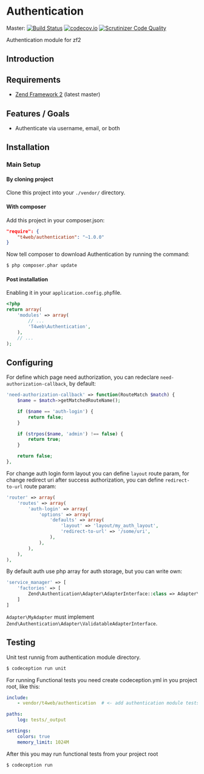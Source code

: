Authentication
==============

Master:
[![Build Status](https://travis-ci.org/t4web/Authentication.svg?branch=master)](https://travis-ci.org/t4web/Authentication)
[![codecov.io](http://codecov.io/github/t4web/Authentication/coverage.svg?branch=master)](http://codecov.io/github/t4web/Authentication?branch=master)
[![Scrutinizer Code Quality](https://scrutinizer-ci.com/g/t4web/Authentication/badges/quality-score.png?b=master)](https://scrutinizer-ci.com/g/t4web/Authentication/?branch=master)

Authentication module for zf2

Introduction
------------

Requirements
------------
* [Zend Framework 2](https://github.com/zendframework/zf2) (latest master)

Features / Goals
----------------
* Authenticate via username, email, or both

Installation
------------
### Main Setup

#### By cloning project

Clone this project into your `./vendor/` directory.

#### With composer

Add this project in your composer.json:

```json
"require": {
    "t4web/authentication": "~1.0.0"
}
```

Now tell composer to download Authentication by running the command:

```bash
$ php composer.phar update
```

#### Post installation

Enabling it in your `application.config.php`file.

```php
<?php
return array(
    'modules' => array(
        // ...
        'T4web\Authentication',
    ),
    // ...
);
```

Configuring
------------
For define which page need authorization, you can redeclare `need-authorization-callback`, by default:

```php
'need-authorization-callback' => function(RouteMatch $match) {
    $name = $match->getMatchedRouteName();

    if ($name == 'auth-login') {
        return false;
    }

    if (strpos($name, 'admin') !== false) {
        return true;
    }

    return false;
},
```

For change auth login form layout you can define `layout` route param, for change
redirect uri after success authorization, you can define `redirect-to-url` route param:
```php
'router' => array(
    'routes' => array(
        'auth-login' => array(
            'options' => array(
                'defaults' => array(
                    'layout' => 'layout/my_auth_layout',
                    'redirect-to-url' => '/some/uri',
                ),
            ),
        ),
    ),
),
```

By default auth use php array for auth storage, but you can write own:
```php
'service_manager' => [
    'factories' => [
        Zend\Authentication\Adapter\AdapterInterface::class => Adapter\MyAdapter::class,
    ]
]
```

`Adapter\MyAdapter` must implement `Zend\Authentication\Adapter\ValidatableAdapterInterface`.


Testing
------------
Unit test runnig from authentication module directory.
```bash
$ codeception run unit
```
For running Functional tests you need create codeception.yml in you project root, like this:
```yml
include:
    - vendor/t4web/authentication  # <- add authentication module tests to include

paths:
    log: tests/_output

settings:
    colors: true
    memory_limit: 1024M
```
After this you may run functional tests from your project root

```bash
$ codeception run
```

